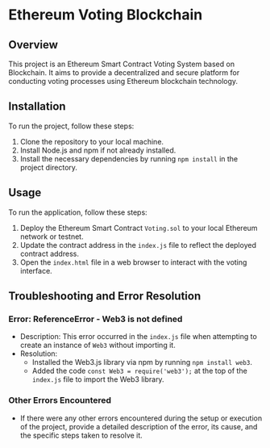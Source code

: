 # Ethereum Voting Blockchain

## Overview
This project is an Ethereum Smart Contract Voting System based on Blockchain. It aims to provide a decentralized and secure platform for conducting voting processes using Ethereum blockchain technology.

## Installation
To run the project, follow these steps:
1. Clone the repository to your local machine.
2. Install Node.js and npm if not already installed.
3. Install the necessary dependencies by running `npm install` in the project directory.

## Usage
To run the application, follow these steps:
1. Deploy the Ethereum Smart Contract `Voting.sol` to your local Ethereum network or testnet.
2. Update the contract address in the `index.js` file to reflect the deployed contract address.
3. Open the `index.html` file in a web browser to interact with the voting interface.

## Troubleshooting and Error Resolution
### Error: ReferenceError - Web3 is not defined
- Description: This error occurred in the `index.js` file when attempting to create an instance of `Web3` without importing it.
- Resolution: 
  - Installed the Web3.js library via npm by running `npm install web3`.
  - Added the code `const Web3 = require('web3');` at the top of the `index.js` file to import the Web3 library.

### Other Errors Encountered
- If there were any other errors encountered during the setup or execution of the project, provide a detailed description of the error, its cause, and the specific steps taken to resolve it.



